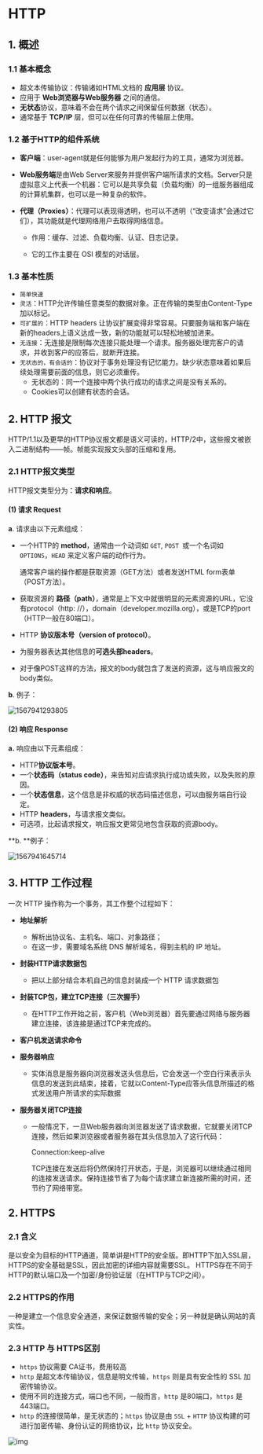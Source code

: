 # HTTP

## 1. 概述

### 1.1 基本概念

+ 超文本传输协议：传输诸如HTML文档的 **应用层** 协议。
+ 应用于 **Web浏览器与Web服务器** 之间的通信。
+ **无状态**协议，意味着不会在两个请求之间保留任何数据（状态）。
+ 通常基于 **TCP/IP** 层，但可以在任何可靠的传输层上使用。

### 1.2 基于HTTP的组件系统

+ **客户端**：user-agent就是任何能够为用户发起行为的工具，通常为浏览器。

+ **Web服务端**是由Web Server来服务并提供客户端所请求的文档。Server只是虚拟意义上代表一个机器：它可以是共享负载（负载均衡）的一组服务器组成的计算机集群，也可以是一种复杂的软件。

+ **代理（Proxies）**：代理可以表现得透明，也可以不透明（“改变请求”会通过它们），其功能就是代理网络用户去取得网络信息。

  + 作用：缓存、过滤、负载均衡、认证、日志记录。

  + 它的工作主要在 OSI 模型的对话层。

### 1.3 基本性质

+ `简单快速`
+ `灵活`：HTTP允许传输任意类型的数据对象。正在传输的类型由Content-Type加以标记。
+ `可扩展的`：HTTP headers 让协议扩展变得非常容易。只要服务端和客户端在新的headers上语义达成一致，新的功能就可以轻松地被加进来。
+ `无连接`：无连接是限制每次连接只能处理一个请求。服务器处理完客户的请求，并收到客户的应答后，就断开连接。
+ `无状态的，有会话的`：协议对于事务处理没有记忆能力。缺少状态意味着如果后续处理需要前面的信息，则它必须重传。
  + 无状态的：同一个连接中两个执行成功的请求之间是没有关系的。
  + Cookies可以创建有状态的会话。

## 2. HTTP 报文

HTTP/1.1以及更早的HTTP协议报文都是语义可读的，HTTP/2中，这些报文被嵌入二进制结构——帧。帧能实现报文头部的压缩和复用。

### 2.1 HTTP报文类型

HTTP报文类型分为：**请求和响应**。

#### (1) 请求 Request

**a**. 请求由以下元素组成：

+ 一个HTTP的 **method**，通常由一个动词如 `GET`, `POST `或一个名词如 `OPTIONS`，`HEAD` 来定义客户端的动作行为。

  通常客户端的操作都是获取资源（GET方法）或者发送HTML form表单（POST方法）。

+ 获取资源的 **路径（path）**，通常是上下文中就很明显的元素资源的URL，它没有protocol（http: //），domain（developer.mozilla.org），或是TCP的port（HTTP一般在80端口）。
+ HTTP **协议版本号（version of protocol）**。
+ 为服务器表达其他信息的**可选头部headers**。
+ 对于像POST这样的方法，报文的body就包含了发送的资源，这与响应报文的body类似。

**b**. 例子：

![1567941293805](C:\Users\Administrator\AppData\Roaming\Typora\typora-user-images\1567941293805.png)

#### (2) 响应 Response

**a.** 响应由以下元素组成：

+ HTTP**协议版本号**。
+ 一个**状态码（status code）**，来告知对应请求执行成功或失败，以及失败的原因。
+ 一个**状态信息**，这个信息是非权威的状态码描述信息，可以由服务端自行设定。
+ HTTP **headers**，与请求报文类似。
+ 可选项，比起请求报文，响应报文更常见地包含获取的资源body。

**b. **例子：

![1567941645714](C:\Users\Administrator\AppData\Roaming\Typora\typora-user-images\1567941645714.png)

## 3. HTTP 工作过程

一次 HTTP 操作称为一个事务，其工作整个过程如下：

+ **地址解析**
  + 解析出协议名、主机名、端口、对象路径；
  + 在这一步，需要域名系统 DNS 解析域名，得到主机的 IP 地址。
+ **封装HTTP请求数据包**
  + 把以上部分结合本机自己的信息封装成一个 HTTP 请求数据包

+ **封装TCP包，建立TCP连接（三次握手）**

  + 在HTTP工作开始之前，客户机（Web浏览器）首先要通过网络与服务器建立连接，该连接是通过TCP来完成的。

+ **客户机发送请求命令**

+ **服务器响应**

  +  实体消息是服务器向浏览器发送头信息后，它会发送一个空白行来表示头信息的发送到此结束，接着，它就以Content-Type应答头信息所描述的格式发送用户所请求的实际数据

+ **服务器关闭TCP连接**

  + 一般情况下，一旦Web服务器向浏览器发送了请求数据，它就要关闭TCP连接，然后如果浏览器或者服务器在其头信息加入了这行代码：

    Connection:keep-alive

    TCP连接在发送后将仍然保持打开状态，于是，浏览器可以继续通过相同的连接发送请求。保持连接节省了为每个请求建立新连接所需的时间，还节约了网络带宽。

    

## 2. HTTPS

### 2.1 含义

是以安全为目标的HTTP通道，简单讲是HTTP的安全版。即HTTP下加入SSL层，HTTPS的安全基础是SSL，因此加密的详细内容就需要SSL。 HTTPS存在不同于HTTP的默认端口及一个加密/身份验证层（在HTTP与TCP之间）。

### 2.2 HTTPS的作用

一种是建立一个信息安全通道，来保证数据传输的安全；另一种就是确认网站的真实性。

### 2.3 HTTP 与 HTTPS区别

+ `https` 协议需要 CA证书，费用较高
+ `http` 是超文本传输协议，信息是明文传输，`https` 则是具有安全性的 SSL 加密传输协议。
+ 使用不同的连接方式，端口也不同，一般而言，`http` 是80端口，`https` 是443端口。
+ `http` 的连接很简单，是无状态的；`https` 协议是由 `SSL` + `HTTP` 协议构建的可进行加密传输、身份认证的网络协议，比 `http` 协议安全。

![img](https://pics6.baidu.com/feed/d53f8794a4c27d1e5a06f37fdcdc2b6addc43873.jpeg?token=4a5c7783f60db50158a4f4b03aab052b&s=58281C7283CA454B0EE5F1CB0000A0B2)